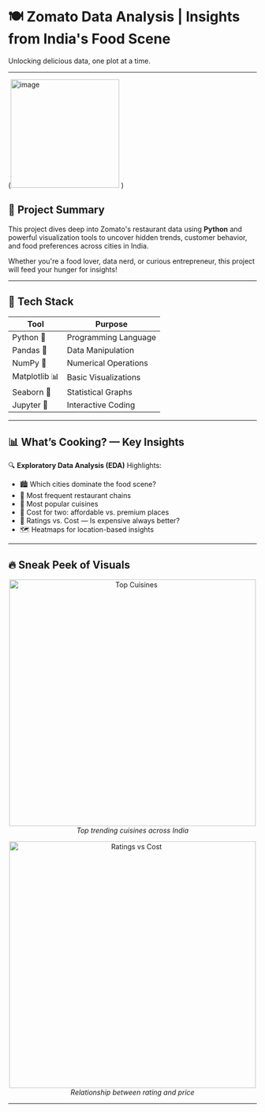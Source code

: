 # 🍽️ Zomato Data Analysis | Insights from India's Food Scene

Unlocking delicious data, one plot at a time.

---

(<img width="220" height="220" alt="image" src="https://github.com/user-attachments/assets/4a7dfe73-5a98-47a1-b62e-0a716a8b4e17" />
) <!-- Replace with your own image or remove -->

## 📌 Project Summary

This project dives deep into Zomato's restaurant data using **Python** and powerful visualization tools to uncover hidden trends, customer behavior, and food preferences across cities in India.

Whether you're a food lover, data nerd, or curious entrepreneur, this project will feed your hunger for insights!

---

## 🧰 Tech Stack

| Tool        | Purpose                   |
|-------------|---------------------------|
| Python 🐍   | Programming Language      |
| Pandas 🧾   | Data Manipulation         |
| NumPy 📐    | Numerical Operations       |
| Matplotlib 📊 | Basic Visualizations    |
| Seaborn 🌈  | Statistical Graphs         |
| Jupyter 📓  | Interactive Coding         |

---

## 📊 What’s Cooking? — Key Insights

🔍 **Exploratory Data Analysis (EDA)** Highlights:

- 🏙️ Which cities dominate the food scene?
- 🔁 Most frequent restaurant chains
- 🍛 Most popular cuisines
- 💸 Cost for two: affordable vs. premium places
- 🌟 Ratings vs. Cost — Is expensive always better?
- 🗺️ Heatmaps for location-based insights

---

## 🔥 Sneak Peek of Visuals

<p align="center">
  <img src="https://user-images.githubusercontent.com/placeholder/top-cuisines.png" alt="Top Cuisines" width="500"/>
  <br>
  <em>Top trending cuisines across India</em>
</p>

<p align="center">
  <img src="https://user-images.githubusercontent.com/placeholder/ratings-vs-cost.png" alt="Ratings vs Cost" width="500"/>
  <br>
  <em>Relationship between rating and price</em>
</p>

---



